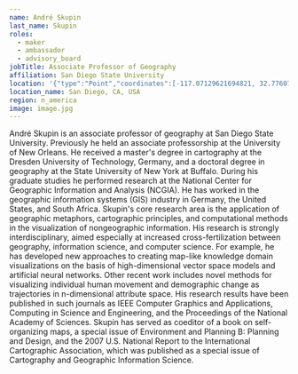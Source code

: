```yaml
---
name: André Skupin
last_name: Skupin
roles:
  - maker
  - ambassador
  - advisory_board
jobTitle: Associate Professor of Geography
affiliation: San Diego State University
location: '{"type":"Point","coordinates":[-117.07129621694821, 32.776079588285334]}'
location_name: San Diego, CA, USA
region: n_america
image: image.jpg
---
```

André Skupin is an associate professor of geography at San Diego State University. Previously he held an associate professorship at the University of New Orleans. He received a master's degree in cartography at the Dresden University of Technology, Germany, and a doctoral degree in geography at the State University of New York at Buffalo. During his graduate studies he performed research at the National Center for Geographic Information and Analysis (NCGIA). He has worked in the geographic information systems (GIS) industry in Germany, the United States, and South Africa. Skupin's core research area is the application of geographic metaphors, cartographic principles, and computational methods in the visualization of nongeographic information. His research is strongly interdisciplinary, aimed especially at increased cross-fertilization between geography, information science, and computer science. For example, he has developed new approaches to creating map-like knowledge domain visualizations on the basis of high-dimensional vector space models and artificial neural networks. Other recent work includes novel methods for visualizing individual human movement and demographic change as trajectories in n-dimensional attribute space. His research results have been published in such journals as IEEE Computer Graphics and Applications, Computing in Science and Engineering, and the Proceedings of the National Academy of Sciences. Skupin has served as coeditor of a book on self-organizing maps, a special issue of Environment and Planning B: Planning and Design, and the 2007 U.S. National Report to the International Cartographic Association, which was published as a special issue of Cartography and Geographic Information Science.
